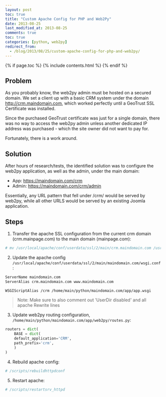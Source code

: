 ```yaml
---
layout: post
toc: true
title: "Custom Apache Config for PHP and Web2Py"
date: 2013-08-25
last_modified_at: 2013-08-25
comments: true
toc: true
categories: [python, web2py]
redirect_from:
  - /blog/2013/08/25/custom-apache-config-for-php-and-web2py/
---
```


{% if page.toc %}
{% include contents.html %}
{% endif %}

## Problem

As you probably know, the web2py admin must be hosted on a secured domain. We set a client up with a basic CRM system under the domain http://crm.maindomain.com, which worked perfectly until a GeoTrust SSL Certificate was installed.

Since the purchased GeoTrust certificate was just for a single domain, there was no way to access the web2py admin unless another dedicated IP address was purchased - which the site owner did not want to pay for.

Fortunately, there is a work around.

## Solution

After hours of research/tests, the identified solution was to configure the web2py application, as well as the admin, under the main domain:

- App: https://maindomain.com/crm
- Admin: https://maindomain.com/crm/admin

Essentially, any URL pattern that fell under /crm/ would be served by web2py, while all other URLS would be served by an existing Joomla application.


## Steps

1. Transfer the apache SSL configuration from the current crm domain (crm.mainpage.com) to the main domain (mainpage.com):

``` sh
# mv /usr/local/apache/conf/userdata/ssl/2/main/crm.maindomain.com /usr/local/apache/conf/userdata/ssl/2/main/maindomain.com
```

2. Update the apache config `/usr/local/apache/conf/userdata/ssl/2/main/maindomain.com/wsgi.conf`:

``` sh
ServerName maindomain.com
ServerAlias crm.maindomain.com www.maindomain.com

WSGIScriptAlias /crm /home/main/python/maindomain.com/app/app.wsgi
```

> Note: Make sure to also comment out 'UserDir disabled' and all apache Rewrite lines

3. Update web2py routing configuration, `/home/main/python/maindomain.com/app/web2py/routes.py`:

``` python
routers = dict(
    BASE = dict(
    default_application='CRM',
    path_prefix='crm',
    )
)
```

 4. Rebuild apache config:

``` sh
# /scripts/rebuildhttpdconf
```

5. Restart apache:

``` sh
# /scripts/restartsrv_httpd
```
